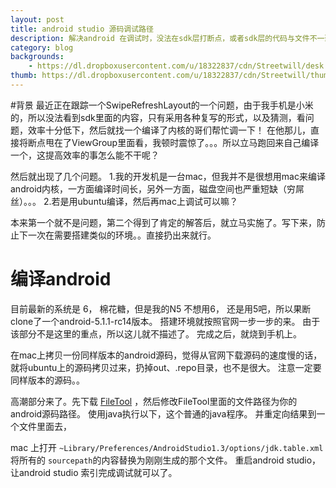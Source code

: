 ```yaml
---
layout: post
title: android studio 源码调试路径
description: 解决android 在调试时，没法在sdk层打断点，或者sdk层的代码与文件不一致的问题。
category: blog
backgrounds:
    - https://dl.dropboxusercontent.com/u/18322837/cdn/Streetwill/desk.jpeg
thumb: https://dl.dropboxusercontent.com/u/18322837/cdn/Streetwill/thumbs/drum-rudiment.jpeg
---
```


#背景
 最近正在跟踪一个SwipeRefreshLayout的一个问题，由于我手机是小米的，所以没法看到sdk里面的内容，只有采用各种复写的形式，以及猜测，看问题，效率十分低下，然后就找一个编译了内核的哥们帮忙调一下！ 在他那儿，直接将断点甩在了ViewGroup里面看，我顿时震惊了。。。所以立马跑回来自己编译一个，这提高效率的事怎么能不干呢？

 然后就出现了几个问题。
 1.我的开发机是一台mac，但我并不是很想用mac来编译android内核，一方面编译时间长，另外一方面，磁盘空间也严重短缺（穷屌丝）。。。
 2.若是用ubuntu编译，然后再mac上调试可以嘛？

 本来第一个就不是问题，第二个得到了肯定的解答后，就立马实施了。写下来，防止下一次在需要搭建类似的环境。。直接扔出来就行。


 # 编译android
 目前最新的系统是 6， 棉花糖，但是我的N5 不想用6， 还是用5吧，所以果断clone了一个android-5.1.1-rc14版本。
 搭建环境就按照官网一步一步的来。
 由于该部分不是这里的重点，所以这儿就不描述了。
 完成之后，就烧到手机上。 


在mac上拷贝一份同样版本的android源码，觉得从官网下载源码的速度慢的话，就将ubuntu上的源码拷贝过来，扔掉out、.repo目录，也不是很大。  注意一定要同样版本的源码。。

 高潮部分来了。先下载 [FileTool](./FileTool.java) ，然后修改FileTool里面的文件路径为你的android源码路径。
 使用java执行以下，这个普通的java程序。 并重定向结果到一个文件里面去，  


 mac 上打开 ` ~Library/Preferences/AndroidStudio1.3/options/jdk.table.xml ` 将所有的 `sourcepath`的内容替换为刚刚生成的那个文件。 重启android studio， 让android studio 索引完成调试就可以了。